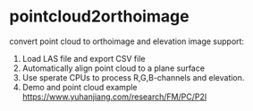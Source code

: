 # pointcloud2orthoimage
convert point cloud to orthoimage and elevation image
support: 
1. Load LAS file and export CSV file
2. Automatically align point cloud to a plane surface
3. Use sperate CPUs to process R,G,B-channels and elevation.
4. Demo and point cloud example https://www.yuhanjiang.com/research/FM/PC/P2I
